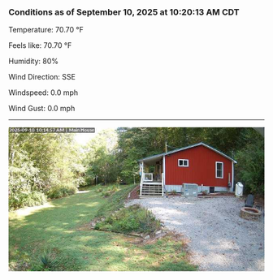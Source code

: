 ### Conditions as of September 10, 2025 at 10:20:13 AM CDT 

Temperature: 70.70 &deg;F

Feels like: 70.70 &deg;F

Humidity: 80%

Wind Direction: SSE

Windspeed: 0.0 mph

Wind Gust: 0.0 mph

---

<img src="./images/latest.jpeg"/>

